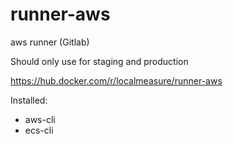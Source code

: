 # runner-aws
aws runner (Gitlab)

Should only use for staging and production

https://hub.docker.com/r/localmeasure/runner-aws

Installed:
- aws-cli
- ecs-cli
